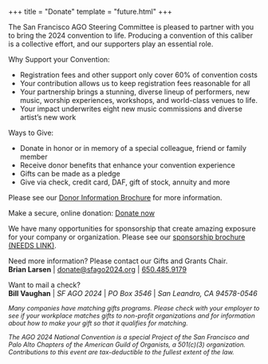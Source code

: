 +++
title = "Donate"
template = "future.html"
+++

The San Francisco AGO Steering Committee is pleased to partner with you to bring
the 2024 convention to life. Producing a convention of this caliber is a
collective effort, and our supporters play an essential role.

Why Support your Convention:

<div style="margin-top: 0">

* Registration fees and other support only cover 60% of convention costs
* Your contribution allows us to keep registration fees reasonable for all 
* Your partnership brings a stunning, diverse lineup of performers, new music, worship experiences, workshops, and world-class venues to life.
* Your impact underwrites eight new music commissions and diverse artist’s new work

</div>

Ways to Give:

<div style="margin-top: 0">

* Donate in honor or in memory of a special colleague, friend or family member
* Receive donor benefits that enhance your convention experience 
* Gifts can be made as a pledge 
* Give via check, credit card, DAF, gift of stock, annuity and more

</div>

Please see our
<a href="https://drive.google.com/file/d/14kNe9qi9ojNBFetzMak11KPYNGyfijXP/view" target="_blank">Donor Information Brochure</a>
for more information.

<p style="text-align: left">
Make a secure, online donation:
<a class="fancy-button" href="https://secure.lglforms.com/form_engine/s/eeqTdDjnVWroSixHUABwOA" rel="external">Donate now</a>
</p>

We have many opportunities for sponsorship that create amazing exposure for your company or
organization. Please see our
<a href="" target="_blank">sponsorship brochure (NEEDS LINK)</a>.

<p style="text-align: left">
Need more information? Please contact our Gifts and Grants Chair.<br>
<strong>Brian Larsen</strong> |
<a href="mailto:donate@sfago2024.org">donate@sfago2024.org</a> |
<a href="tel:+16504859179">650.485.9179</a>
</p>

<p style="text-align: left">
Want to mail a check?<br>
<strong>Bill Vaughan</strong> |
<i>SF AGO 2024</i> | <i>PO Box 3546</i> | <i>San Leandro, CA 94578-0546</i>
</p>

<p style="font-size: 0.9em; font-style: italic">
Many companies have matching gifts programs. Please check with your employer to see if your
workplace matches gifts to non-profit organizations and for information about how to make your gift
so that it qualifies for matching.
</p>

<p style="font-size: 0.9em; font-style: italic">
The AGO 2024 National Convention is a special Project of the San Francisco and
Palo Alto Chapters of the American Guild of Organists, a 501(c)(3) organization.
Contributions to this event are tax-deductible to the fullest extent of the law.
</p>
